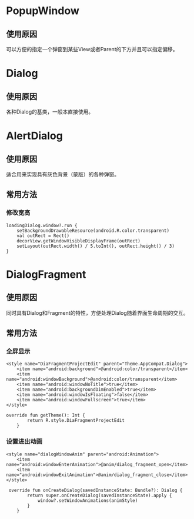 # PopupWindow
## 使用原因
可以方便的指定一个弹窗到某些View或者Parent的下方并且可以指定偏移。
# Dialog
## 使用原因
各种Dialog的基类，一般本直接使用。
# AlertDialog
## 使用原因
适合用来实现具有灰色背景（蒙版）的各种弹窗。
## 常用方法
### 修改宽高 
```
loadingDialog.window?.run {
    setBackgroundDrawableResource(android.R.color.transparent)
    val outRect = Rect()
    decorView.getWindowVisibleDisplayFrame(outRect)
    setLayout(outRect.width() / 5.toInt(), outRect.height() / 3)
}
```
# DialogFragment
## 使用原因
同时具有Dialog和Fragment的特性，方便处理Dialog随着界面生命周期的交互。
## 常用方法
### 全屏显示
```
<style name="DiaFragmentProjectEdit" parent="Theme.AppCompat.Dialog">
    <item name="android:background">@android:color/transparent</item>
    <item name="android:windowBackground">@android:color/transparent</item>
    <item name="android:windowNoTitle">true</item>
    <item name="android:backgroundDimEnabled">true</item>
    <item name="android:windowIsFloating">false</item>
    <item name="android:windowFullscreen">true</item>
</style>

override fun getTheme(): Int {
        return R.style.DiaFragmentProjectEdit
    }
```

### 设置进出动画
```
<style name="dialogWindowAnim" parent="android:Animation">
    <item name="android:windowEnterAnimation">@anim/dialog_fragment_open</item>
    <item name="android:windowExitAnimation">@anim/dialog_fragment_close</item>
</style>

 override fun onCreateDialog(savedInstanceState: Bundle?): Dialog {
        return super.onCreateDialog(savedInstanceState).apply {
            window?.setWindowAnimations(animStyle)
        }
    }
```